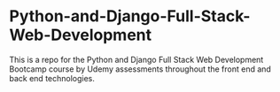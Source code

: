 # Python-and-Django-Full-Stack-Web-Development
This is a repo for the Python and Django Full Stack Web Development Bootcamp course by Udemy assessments throughout the front end and back end technologies.
